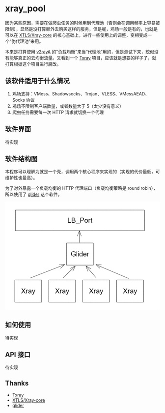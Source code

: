 # xray_pool

因为某些原因，需要在做爬虫任务的时候用到代理池（否则会在调用频率上容易被限制），显然是没打算额外去购买这样的服务，但是呢，鸡场一般是有的，也就是可以在 [XTLS/Xray-core](https://github.com/XTLS/Xray-core) 的核心基础上，进行一些使用上的调整，变相变成一个“伪代理池”来用。

本来是打算使用 [v2rayA](https://github.com/v2rayA/v2rayA) 的"负载均衡"来当“代理池”用的，但是测试下来，貌似没有能够真正的去均衡流量。又看到一个 [Txray](https://github.com/hsernos/Txray) 项目，应该就是想要的样子了，就打算根据这个项目进行魔改。

## 该软件适用于什么情况

1. 鸡场支持：VMess、Shadowsocks、Trojan、VLESS、VMessAEAD、Socks 协议
2. 鸡场不限制客户端数量，或者数量大于 5（太少没有意义）
3. 爬虫任务需要每一次 HTTP 请求就切换一个代理

## 软件界面

待实现

## 软件结构图

本程序可以理解为就是一个壳，调用两个核心程序来实现的（实现的代价最低，可维护性也最高）。

为了对外暴露一个负载均衡的 HTTP 代理端口（负载均衡策略是 round robin），所以使用了 [glider](https://github.com/nadoo/glider) 这个软件。

![image-20220809165339675](README.assets/image-20220809165339675.png)

## 如何使用

待实现

## API 接口

待实现

## Thanks

* [Txray](https://github.com/hsernos/Txray)
* [XTLS/Xray-core](https://github.com/XTLS/Xray-core)
* [glider](https://github.com/nadoo/glider)
